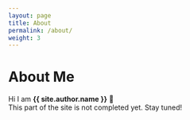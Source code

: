 ```yaml
---
layout: page
title: About
permalink: /about/
weight: 3
---
```


# **About Me**

Hi I am **{{ site.author.name }}** :wave:<br>
This part of the site is not completed yet. Stay tuned! 